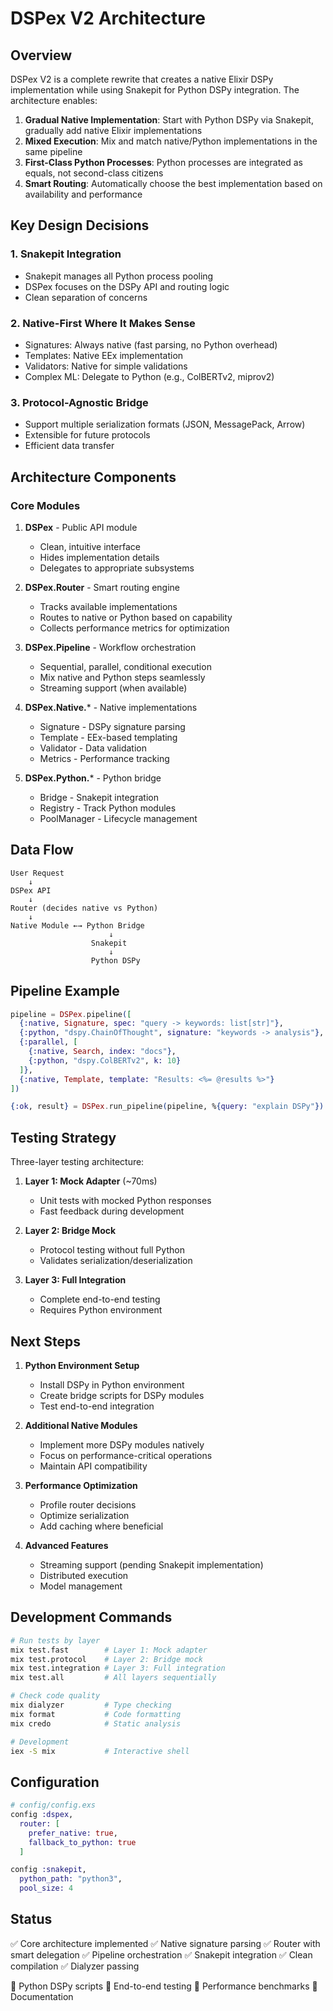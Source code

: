 # DSPex V2 Architecture

## Overview

DSPex V2 is a complete rewrite that creates a native Elixir DSPy implementation while using Snakepit for Python DSPy integration. The architecture enables:

1. **Gradual Native Implementation**: Start with Python DSPy via Snakepit, gradually add native Elixir implementations
2. **Mixed Execution**: Mix and match native/Python implementations in the same pipeline
3. **First-Class Python Processes**: Python processes are integrated as equals, not second-class citizens
4. **Smart Routing**: Automatically choose the best implementation based on availability and performance

## Key Design Decisions

### 1. Snakepit Integration
- Snakepit manages all Python process pooling
- DSPex focuses on the DSPy API and routing logic
- Clean separation of concerns

### 2. Native-First Where It Makes Sense
- Signatures: Always native (fast parsing, no Python overhead)
- Templates: Native EEx implementation
- Validators: Native for simple validations
- Complex ML: Delegate to Python (e.g., ColBERTv2, miprov2)

### 3. Protocol-Agnostic Bridge
- Support multiple serialization formats (JSON, MessagePack, Arrow)
- Extensible for future protocols
- Efficient data transfer

## Architecture Components

### Core Modules

1. **DSPex** - Public API module
   - Clean, intuitive interface
   - Hides implementation details
   - Delegates to appropriate subsystems

2. **DSPex.Router** - Smart routing engine
   - Tracks available implementations
   - Routes to native or Python based on capability
   - Collects performance metrics for optimization

3. **DSPex.Pipeline** - Workflow orchestration
   - Sequential, parallel, conditional execution
   - Mix native and Python steps seamlessly
   - Streaming support (when available)

4. **DSPex.Native.*** - Native implementations
   - Signature - DSPy signature parsing
   - Template - EEx-based templating
   - Validator - Data validation
   - Metrics - Performance tracking

5. **DSPex.Python.*** - Python bridge
   - Bridge - Snakepit integration
   - Registry - Track Python modules
   - PoolManager - Lifecycle management

## Data Flow

```
User Request
    ↓
DSPex API
    ↓
Router (decides native vs Python)
    ↓
Native Module ←→ Python Bridge
                      ↓
                  Snakepit
                      ↓
                  Python DSPy
```

## Pipeline Example

```elixir
pipeline = DSPex.pipeline([
  {:native, Signature, spec: "query -> keywords: list[str]"},
  {:python, "dspy.ChainOfThought", signature: "keywords -> analysis"},
  {:parallel, [
    {:native, Search, index: "docs"},
    {:python, "dspy.ColBERTv2", k: 10}
  ]},
  {:native, Template, template: "Results: <%= @results %>"}
])

{:ok, result} = DSPex.run_pipeline(pipeline, %{query: "explain DSPy"})
```

## Testing Strategy

Three-layer testing architecture:

1. **Layer 1: Mock Adapter** (~70ms)
   - Unit tests with mocked Python responses
   - Fast feedback during development

2. **Layer 2: Bridge Mock**
   - Protocol testing without full Python
   - Validates serialization/deserialization

3. **Layer 3: Full Integration**
   - Complete end-to-end testing
   - Requires Python environment

## Next Steps

1. **Python Environment Setup**
   - Install DSPy in Python environment
   - Create bridge scripts for DSPy modules
   - Test end-to-end integration

2. **Additional Native Modules**
   - Implement more DSPy modules natively
   - Focus on performance-critical operations
   - Maintain API compatibility

3. **Performance Optimization**
   - Profile router decisions
   - Optimize serialization
   - Add caching where beneficial

4. **Advanced Features**
   - Streaming support (pending Snakepit implementation)
   - Distributed execution
   - Model management

## Development Commands

```bash
# Run tests by layer
mix test.fast        # Layer 1: Mock adapter
mix test.protocol    # Layer 2: Bridge mock  
mix test.integration # Layer 3: Full integration
mix test.all         # All layers sequentially

# Check code quality
mix dialyzer         # Type checking
mix format           # Code formatting
mix credo            # Static analysis

# Development
iex -S mix           # Interactive shell
```

## Configuration

```elixir
# config/config.exs
config :dspex,
  router: [
    prefer_native: true,
    fallback_to_python: true
  ]

config :snakepit,
  python_path: "python3",
  pool_size: 4
```

## Status

✅ Core architecture implemented
✅ Native signature parsing
✅ Router with smart delegation
✅ Pipeline orchestration
✅ Snakepit integration
✅ Clean compilation
✅ Dialyzer passing

🚧 Python DSPy scripts
🚧 End-to-end testing
🚧 Performance benchmarks
🚧 Documentation